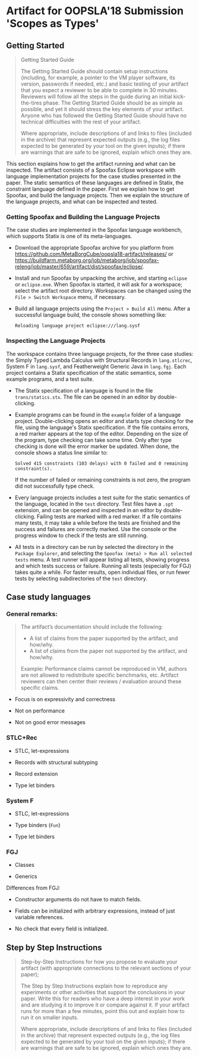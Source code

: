 # Artifact for OOPSLA'18 Submission 'Scopes as Types'

## Getting Started

> Getting Started Guide
>
> The Getting Started Guide should contain setup instructions
> (including, for example, a pointer to the VM player software, its
> version, passwords if needed, etc.) and basic testing of your
> artifact that you expect a reviewer to be able to complete in 30
> minutes. Reviewers will follow all the steps in the guide during an
> initial kick-the-tires phase. The Getting Started Guide should be as
> simple as possible, and yet it should stress the key elements of
> your artifact. Anyone who has followed the Getting Started Guide
> should have no technical difficulties with the rest of your
> artifact.
>
> Where appropriate, include descriptions of and links to files
> (included in the archive) that represent expected outputs (e.g., the
> log files expected to be generated by your tool on the given
> inputs); if there are warnings that are safe to be ignored, explain
> which ones they are.

This section explains how to get the artifact running and what can be
inspected. The artifact consists of a Spoofax Eclipse workspace with
language implementation projects for the case studies presented in the
paper. The static semantics of these languages are defined in Statix,
the constraint language defined in the paper. First we explain how to
get Spoofax, and build the language projects. Then we explain the
structure of the language projects, and what can be inspected and
tested.

### Getting Spoofax and Building the Language Projects

The case studies are implemented in the Spoofax language workbench,
which supports Statix is one of its meta-languages.

- Download the appropriate Spoofax archive for you platform from
  https://github.com/MetaBorgCube/oopsla18-artifact/releases/ or
  https://buildfarm.metaborg.org/job/metaborg/job/spoofax-releng/job/master/659/artifact/dist/spoofax/eclipse/.

- Install and run Spoofax by unpacking the archive, and starting
  `eclipse` or `eclipse.exe`. When Spoofax is started, it will ask for
  a workspace; select the artifact root directory. Workspaces can be
  changed using the `File > Switch Workspace` menu, if necessary.
  
- Build all language projects using the `Project > Build All`
  menu. After a successful language build, the console shows something
  like:
  
      Reloading language project eclipse:///lang.sysf

### Inspecting the Language Projects

The workspace contains three language projects, for the three case
studies: the Simply Typed Lambda Calculus with Structural Records in
`lang.stlcrec`, System F in `lang.sysf`, and Featherweight Generic
Java in `lang.fgj`. Each project contains a Statix specification of
the static semantics, some example programs, and a test suite.

- The Statix specification of a language is found in the file
  `trans/statics.stx`. The file can be opened in an editor by
  double-clicking.

- Example programs can be found in the `example` folder of a language
  project. Double-clicking opens an editor and starts type checking
  for the file, using the language's Statix specification. If the file
  contains errors, a red marker appears at the top of the
  editor. Depending on the size of the program, type checking can take
  some time. Only after type checking is done will the error marker be
  updated. When done, the console shows a status line similar to:

      Solved 415 constraints (103 delays) with 0 failed and 0 remaining constraint(s).

  If the number of failed or remaining constraints is not zero, the
  program did not successfully type check.

- Every language projects includes a test suite for the static
  semantics of the language, located in the `test` directory. Test
  files have a `.spt` extension, and can be opened and inspected in an
  editor by double-clicking. Failing tests are marked with a red
  marker. If a file contains many tests, it may take a while before
  the tests are finished and the success and failures are correctly
  marked. Use the console or the progress window to check if the tests
  are still running.

- All tests in a directory can be run by selected the directory in the
  `Package Explorer`, and selecting the `Spoofax (meta) > Run all
  selected tests` menu. A test runner will appear listing all tests,
  showing progress and which tests success or failure. Running all
  tests (especially for FGJ) takes quite a while. For faster results,
  open individual files, or run fewer tests by selecting
  subdirectories of the `test` directory.

## Case study languages

### General remarks:

> The artifact’s documentation should include the following:
> 
> * A list of claims from the paper supported by the artifact, and how/why.
> * A list of claims from the paper not supported by the artifact, and how/why.
>
> Example: Performance claims cannot be reproduced in VM, authors are
> not allowed to redistribute specific benchmarks, etc. Artifact
> reviewers can then center their reviews / evaluation around these
> specific claims.

- Focus is on expressivity and correctness

- Not on performance

- Not on good error messages

### STLC+Rec

- STLC, let-expressions

- Records with structural subtyping

- Record extension

- Type let binders

### System F

- STLC, let-expressions

- Type binders (`Fun`)

- Type let binders

### FGJ

- Classes

- Generics

Differences from FGJ:

- Constructor arguments do not have to match fields.

- Fields can be initialized with arbitrary expressions, instead of just variable references.

- No check that every field is initialized.

## Step by Step Instructions

> Step-by-Step Instructions for how you propose to evaluate your
> artifact (with appropriate connections to the relevant sections of
> your paper);
>
> The Step by Step Instructions explain how to reproduce any
> experiments or other activities that support the conclusions in your
> paper. Write this for readers who have a deep interest in your work
> and are studying it to improve it or compare against it. If your
> artifact runs for more than a few minutes, point this out and
> explain how to run it on smaller inputs.
>
> Where appropriate, include descriptions of and links to files
> (included in the archive) that represent expected outputs (e.g., the
> log files expected to be generated by your tool on the given
> inputs); if there are warnings that are safe to be ignored, explain
> which ones they are.


